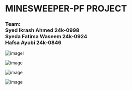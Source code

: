 # MINESWEEPER-PF PROJECT
### Team: <br> Syed Ikrash Ahmed 24k-0998 <br> Syeda Fatima Waseem 24k-0924 <br> Hafsa Ayubi 24k-0846 

![image](https://github.com/user-attachments/assets/ee0f761e-377b-4b0c-9a9d-2fda7ec7e1a8)l


![image](https://github.com/user-attachments/assets/66c29a01-f016-4b7c-9294-5fecabc77872)

![image](https://github.com/user-attachments/assets/ba28fd54-0019-4a8e-b70b-ac7e97f21857)

![image](https://github.com/user-attachments/assets/694c9840-11b8-4280-ac24-165f1ad9e3e2)




